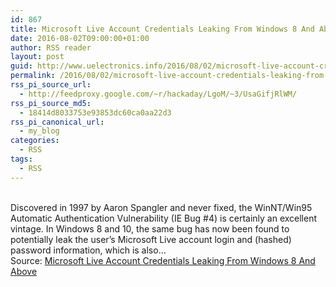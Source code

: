 ```yaml
---
id: 867
title: Microsoft Live Account Credentials Leaking From Windows 8 And Above
date: 2016-08-02T09:00:00+01:00
author: RSS reader
layout: post
guid: http://www.uelectronics.info/2016/08/02/microsoft-live-account-credentials-leaking-from-windows-8-and-above/
permalink: /2016/08/02/microsoft-live-account-credentials-leaking-from-windows-8-and-above/
rss_pi_source_url:
  - http://feedproxy.google.com/~r/hackaday/LgoM/~3/UsaGifjRlWM/
rss_pi_source_md5:
  - 18414d8033753e93853dc60ca0aa22d3
rss_pi_canonical_url:
  - my_blog
categories:
  - RSS
tags:
  - RSS
---
```

&#013;  
Discovered in 1997 by Aaron Spangler and never fixed, the WinNT/Win95 Automatic Authentication Vulnerability (IE Bug #4) is certainly an excellent vintage. In Windows 8 and 10, the same bug has now been found to potentially leak the user’s Microsoft Live account login and (hashed) password information, which is also…&#013;  
Source: <a href="http://feedproxy.google.com/~r/hackaday/LgoM/~3/UsaGifjRlWM/" target="_blank">Microsoft Live Account Credentials Leaking From Windows 8 And Above</a>